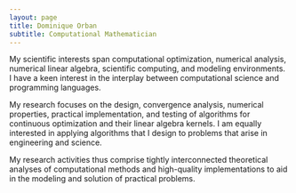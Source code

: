 ```yaml
---
layout: page
title: Dominique Orban
subtitle: Computational Mathematician
---
```


My scientific interests span computational optimization, numerical analysis, numerical linear algebra, scientific computing, and modeling environments.
I have a keen interest in the interplay between computational science and programming languages.

My research focuses on the design, convergence analysis, numerical properties, practical implementation, and testing of algorithms for continuous optimization and their linear algebra kernels.
I am equally interested in applying algorithms that I design to problems that arise in engineering and science.

My research activities thus comprise tightly interconnected theoretical analyses of computational methods and high-quality implementations to aid in the modeling and solution of practical problems.
